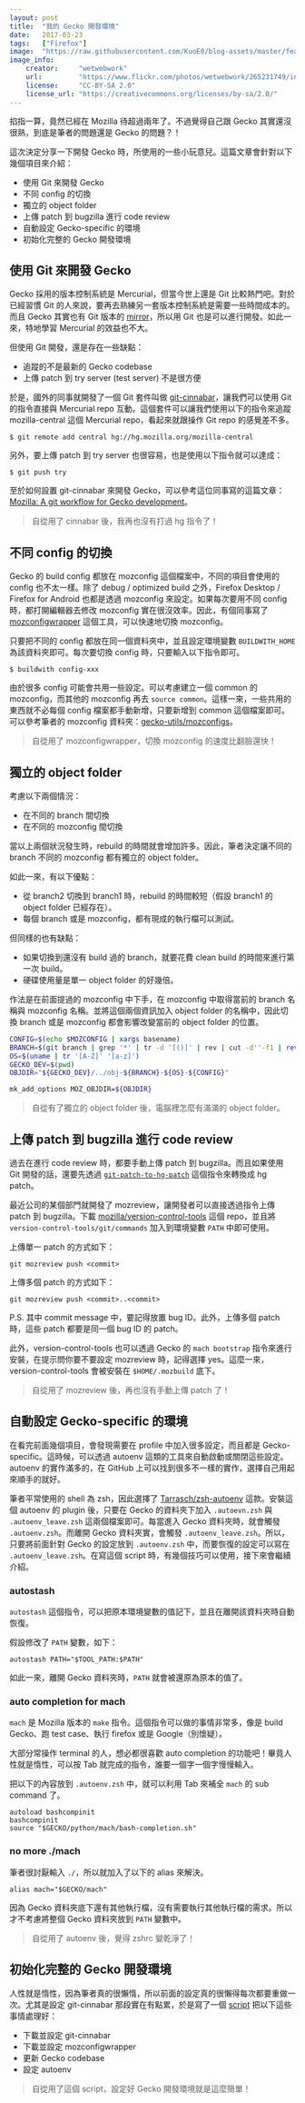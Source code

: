 ```yaml
---
layout: post
title:  "我的 Gecko 開發環境"
date:   2017-03-23
tags:   ["Firefox"]
image:  "https://raw.githubusercontent.com/KuoE0/blog-assets/master/feature-photos/2017-03-23-my-gecko-development-environment.jpg"
image_info:
    creator:     "wetwebwork"
    url:         "https://www.flickr.com/photos/wetwebwork/265231749/in/album-72157594313059704/"
    license:     "CC-BY-SA 2.0"
    license_url: "https://creativecommons.org/licenses/by-sa/2.0/"
---
```


掐指一算，竟然已經在 Mozilla 待超過兩年了。不過覺得自己跟 Gecko 其實還沒很熟，到底是筆者的問題還是 Gecko 的問題？！

這次決定分享一下開發 Gecko 時，所使用的一些小玩意兒。這篇文章會針對以下幾個項目來介紹：

- 使用 Git 來開發 Gecko
- 不同 config 的切換
- 獨立的 object folder
- 上傳 patch 到 bugzilla 進行 code review
- 自動設定 Gecko-specific 的環境
- 初始化完整的 Gecko 開發環境


## 使用 Git 來開發 Gecko

Gecko 採用的版本控制系統是 Mercurial，但當今世上還是 Git 比較熱門吧。對於已經習慣 Git 的人來說，要再去熟練另一套版本控制系統是需要一些時間成本的。而且 Gecko 其實也有 Git 版本的 [mirror](https://github.com/mozilla/gecko-dev)，所以用 Git 也是可以進行開發。如此一來，特地學習 Mercurial 的效益也不大。

但使用 Git 開發，還是存在一些缺點：

- 追蹤的不是最新的 Gecko codebase
- 上傳 patch 到 try server (test server) 不是很方便

於是，國外的同事就開發了一個 Git 套件叫做 [git-cinnabar](https://github.com/glandium/git-cinnabar)，讓我們可以使用 Git 的指令直接與 Mercurial repo 互動。這個套件可以讓我們使用以下的指令來追蹤 mozilla-central 這個 Mercurial repo，看起來就跟操作 Git repo 的感覺差不多。

```
$ git remote add central hg://hg.mozilla.org/mozilla-central
```

另外，要上傳 patch 到 try server 也很容易，也是使用以下指令就可以達成：

```
$ git push try
```

至於如何設置 git-cinnabar 來開發 Gecko，可以參考這位同事寫的這篇文章：[Mozilla: A git workflow for Gecko development](https://github.com/glandium/git-cinnabar/wiki/Mozilla:-A-git-workflow-for-Gecko-development)。

> 自從用了 cinnabar 後，我再也沒有打過 hg 指令了！

## 不同 config 的切換

Gecko 的 build config 都放在 mozconfig 這個檔案中，不同的項目會使用的 config 也不太一樣。除了 debug / optimized build 之外，Firefox Desktop / Firefox for Android 也都是透過 mozconfig 來設定。如果每次要用不同 config 時，都打開編輯器去修改 mozconfig 實在很沒效率。因此，有個同事寫了 [mozconfigwrapper](https://github.com/ahal/mozconfigwrapper) 這個工具，可以快速地切換 mozconfig。

只要把不同的 config 都放在同一個資料夾中，並且設定環境變數 `BUILDWITH_HOME` 為該資料夾即可。每次要切換 config 時，只要輸入以下指令即可。

```
$ buildwith config-xxx
```

由於很多 config 可能會共用一些設定。可以考慮建立一個 common 的 mozconfig，而其他的 mozconfig 再去 `source common`。這樣一來，一些共用的東西就不必每個 config 檔案都手動新增，只要新增到 common 這個檔案即可。可以參考筆者的 mozconfig 資料夾：[gecko-utils/mozconfigs](https://github.com/KuoE0/gecko-utils/tree/master/mozconfigs)。

> 自從用了 mozconfigwrapper，切換 mozconfig 的速度比翻臉還快！

## 獨立的 object folder

考慮以下兩個情況：

- 在不同的 branch 間切換
- 在不同的 mozconfig 間切換

當以上兩個狀況發生時，rebuild 的時間就會增加許多。因此，筆者決定讓不同的 branch 不同的 mozconfig 都有獨立的 object folder。

如此一來，有以下優點：

- 從 branch2 切換到 branch1 時，rebuild 的時間較短（假設 branch1 的 object folder 已經存在）。
- 每個 branch 或是 mozconfig，都有現成的執行檔可以測試。

但同樣的也有缺點：

- 如果切換到還沒有 build 過的 branch，就要花費 clean build 的時間來進行第一次 build。
- 硬碟使用量是單一 object folder 的好幾倍。

作法是在前面提過的 mozconfig 中下手，在 mozconfig 中取得當前的 branch 名稱與 mozconfig 名稱。並將這個兩個資訊加入 object folder 的名稱中，因此切換 branch 或是 mozconfig 都會影響改變當前的 object folder 的位置。


```sh
CONFIG=$(echo $MOZCONFIG | xargs basename)
BRANCH=$(git branch | grep '*' | tr -d '[()]' | rev | cut -d''-f1 | rev | tr'/''-')
OS=$(uname | tr '[A-Z]' '[a-z]')
GECKO_DEV=$(pwd)
OBJDIR="${GECKO_DEV}/../obj-${BRANCH}-${OS}-${CONFIG}"

mk_add_options MOZ_OBJDIR=${OBJDIR}
```

> 自從有了獨立的 object folder 後，電腦裡怎麼有滿滿的 object folder。

## 上傳 patch 到 bugzilla 進行 code review

過去在進行 code review 時，都要手動上傳 patch 到 bugzilla。而且如果使用 Git 開發的話，還要先透過 [`git-patch-to-hg-patch`](https://github.com/mozilla/moz-git-tools/blob/master/git-patch-to-hg-patch) 這個指令來轉換成 hg patch。

最近公司的某個部門就開發了 mozreview，讓開發者可以直接透過指令上傳 patch 到 bugzilla。下載 [mozilla/version-control-tools](https://github.com/mozilla/version-control-tools) 這個 repo，並且將 `version-control-tools/git/commands` 加入到環境變數 `PATH` 中即可使用。


上傳單一 patch 的方式如下：

```
git mozreview push <commit>
```

上傳多個 patch 的方式如下：

```
git mozreview push <commit>..<commit>
```

P.S. 其中 commit message 中，要記得放置 bug ID。此外，上傳多個 patch 時，這些 patch 都要是同一個 bug ID 的 patch。

此外，version-control-tools 也可以透過 Gecko 的 `mach bootstrap` 指令來進行安裝，在提示問你要不要設定 mozreview 時，記得選擇 yes。這麼一來，version-control-tools 會被安裝在 `$HOME/.mozbuild` 底下。

> 自從用了 mozreview 後，再也沒有手動上傳 patch 了！

## 自動設定 Gecko-specific 的環境

在看完前面幾個項目，會發現需要在 profile 中加入很多設定，而且都是 Gecko-specific。這時候，可以透過 autoenv 這類的工具來自動啟動或關閉這些設定。autoenv 的實作滿多的，在 GitHub 上可以找到很多不一樣的實作，選擇自己用起來順手的就好。

筆者平常使用的 shell 為 zsh，因此選擇了 [Tarrasch/zsh-autoenv](https://github.com/Tarrasch/zsh-autoenv) 這款。安裝這個 autoenv 的 plugin 後，只要在 Gecko 的資料夾下加入 `.autoevn.zsh` 與 `.autoenv_leave.zsh` 這兩個檔案即可。每當進入 Gecko 資料夾時，就會觸發 `.autoenv.zsh`。而離開 Gecko 資料夾實，會觸發 `.autoenv_leave.zsh`。所以，只要將前面針對 Gecko 的設定放到 `.autoenv.zsh` 中，而要恢復的設定可以寫在 `.autoenv_leave.zsh`。在寫這個 script 時，有幾個技巧可以使用，接下來會繼續介紹。

### autostash

`autostash` 這個指令，可以把原本環境變數的值記下，並且在離開該資料夾時自動恢復。

假設修改了 `PATH` 變數，如下：

```
autostash PATH="$TOOL_PATH:$PATH"
```

如此一來，離開 Gecko 資料夾時，`PATH` 就會被還原為原本的值了。


### auto completion for mach

`mach` 是 Mozilla 版本的 `make` 指令。這個指令可以做的事情非常多，像是 build Gecko、跑 test case、執行 firefox 或是 Google（別懷疑）。

大部分常操作 terminal 的人，想必都很喜歡 auto completion 的功能吧！畢竟人性就是惰性，可以按 <key>Tab</key> 就完成的指令，誰要一個字一個字慢慢輸入。

把以下的內容放到 `.autoenv.zsh` 中，就可以利用 <key>Tab</key> 來補全 `mach` 的 sub command 了。

```
autoload bashcompinit
bashcompinit
source "$GECKO/python/mach/bash-completion.sh"
```

### no more ./mach

筆者很討厭輸入 `./`，所以就加入了以下的 alias 來解決。

```
alias mach="$GECKO/mach"
```

因為 Gecko 資料夾底下還有其他執行檔，沒有需要執行其他執行檔的需求。所以才不考慮將整個 Gecko 資料夾放到 `PATH` 變數中。

> 自從用了 autoenv 後，覺得 zshrc 變乾淨了！

## 初始化完整的 Gecko 開發環境

人性就是惰性，因為筆者真的很懶惰，所以前面的設定真的很懶得每次都要重做一次。尤其是設定 git-cinnabar 那段實在有點累，於是寫了一個 [script](https://github.com/KuoE0/gecko-utils/blob/master/setup-gecko.sh) 把以下這些事情處理好：

- 下載並設定 git-cinnabar
- 下載並設定 mozconfigwrapper
- 更新 Gecko codebase
- 設定 autoenv

> 自從用了這個 script，設定好 Gecko 開發環境就是這麼簡單！
